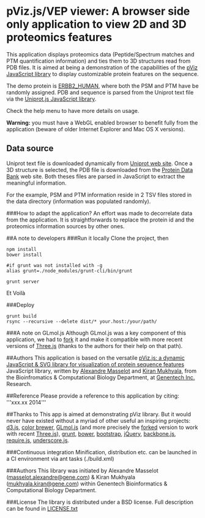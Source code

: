 # pViz.js/VEP viewer: A browser side only application to view 2D and 3D proteomics features

This application displays proteomics data (Peptide/Spectrum matches and PTM quantification information) and ties them to 3D structures read from PDB files. It is aimed at being a demonstration of the capabilities of the <a href="http://github.com/genentech/pviz/">pViz JavaScript library</a> to display customizable protein features on the sequence.

The demo protein is [ERBB2_HUMAN](http://www.uniprot.org/uniprot/P04626), where both the PSM and PTM have be randomly assigned.  PDB and sequence is parsed from the Uniprot text file via the [Uniprot.js JavaScript library](http://github.com/genentech/uniprot-js).

Check the help menu to have more details on usage.

**Warning:** you must have a WebGL enabled browser to benefit fully from the application (beware of older Internet Explorer and Mac OS X versions).

## Data source
Uniprot text file is downloaded dynamically from [Uniprot web site](http://www.uniprot.org/uniprot/).
Once a 3D structure is selected, the PDB file is downloaded from the [Protein Data Bank](http://www.rcsb.org) web site.
Both theses files are parsed in JavaScript to extract the meaningful information.

For the example, PSM and PTM information reside in 2 TSV files stored in the data directory (information was populated randomly).

###How to adapt the application?
An effort was made to decorrelate data from the application.
It is straightforwards to replace the protein id and the proteomics information sources by other ones.

##A note to developers
###Run it locally
Clone the project, then

    npm install
    bower install

    #if grunt was not installed with -g
    alias grunt=./node_modules/grunt-cli/bin/grunt

    grunt server

Et Voilà

###Deploy

    grunt build
    rsync --recursive --delete dist/* your.host:/your/path/

###A note on GLmol.js
Although GLmol.js was a key component of this application, we had to [fork](https://github.com/alexmasselot/glmol") it and make it compatible with more recent versions of [Three.js](http://threejs.org/) (thanks to the authors for their help on that path).

##Authors
This application is based on the versatile [pViz.js: a dynamic JavaScript & SVG library for visualization of protein sequence features](http://github.com/genentech/pviz) JavaScript library, written by <a href="mailto://masselot.alexandre@gene.com">Alexandre Masselot</a> and <a href="mailto://mukhyala.kiran@gene.com">Kiran Mukhyala</a>, from the Bioinfromatics & Computational Biology Department, at [Genentech Inc.](http://www.gene.com) Research.

##Reference
Please provide a reference to this application by citing:
'''xxx.xx 2014'''

##Thanks to
This app is aimed at demonstrating pViz library.
But it would never have existed without a myriad of other useful an inspiring projects:
[d3.js](http://d3js.org), [color brewer](http://colorbrewer2.org/),
[GLmol.js](http://webglmol.sourceforge.jp/index-en.html) (and more precisely the [forked](https://github.com/alexmasselot/glmol) version to work with recent [Three.js](http://threejs.org/)),
[grunt](http://gruntjs.com/),
[bower](https://npmjs.org/package/bower),
[bootstrap](http://getbootstrap.com/css),
[jQuery](http://jquery.com), [backbone.js](http://backbonejs.org),
[require.js](http://requirejs.org), [underscore.js](http://underscorejs.org).


###Continuous integration
Minification, distribution etc. can be launched in a CI environment via ant tasks (./build.xml)

###Authors
This library was initiated by
Alexandre Masselot (masselot.alexandre@gene.com) & Kiran Mukhyala (mukhyala.kiran@gene.com) within Genentech Bioinformatics & Computational Biology Department.

###License
The library is distributed under a BSD license. Full description can be found in [LICENSE.txt](LICENSE.txt)
